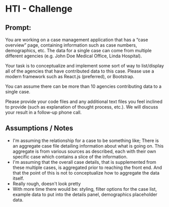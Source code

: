 # HTI - Challenge

## Prompt:
You are working on a case management application that has a “case overview” page, containing information such as case numbers, demographics, etc. The data for a single case can come from multiple different agencies (e.g. John Doe Medical Office, Linda Hospital).

 Your task is to conceptualize and implement some sort of way to list/display all of the agencies that have contributed data to this case. Please use a modern framework such as React.js (preferred), or Bootstrap.

 You can assume there can be more than 10 agencies contributing data to a single case.

 Please provide your code files and any additional text files you feel inclined to provide (such as explanation of thought process, etc.). We will discuss your result in a follow-up phone call.

 ## Assumptions / Notes
 - I'm assuming the relationship for a case to be something like;  There is an aggregate case file detailing information about what is going on.  This aggregate is from various sources as described, each with their own specific case which contains a slice of the information.
 - I'm assuming that the overall case details, that is supplemented from these multiple cases, is aggregated prior to reaching the front end. And that the point of this is not to conceptualize how to aggregate the data itself.
 - Really rough, doesn't look pretty
 - With more time there would be: styling, filter options for the case list, example data to put into the details panel, demographics placeholder data.